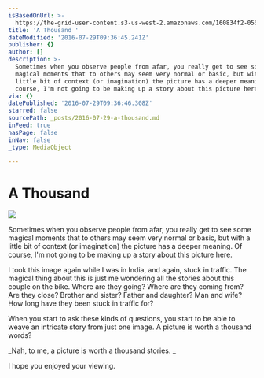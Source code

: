 ```yaml
---
isBasedOnUrl: >-
  https://the-grid-user-content.s3-us-west-2.amazonaws.com/160834f2-055c-4033-b3fe-29ef37980aa5.jpg
title: 'A Thousand '
dateModified: '2016-07-29T09:36:45.241Z'
publisher: {}
author: []
description: >-
  Sometimes when you observe people from afar, you really get to see some
  magical moments that to others may seem very normal or basic, but with a
  little bit of context (or imagination) the picture has a deeper meaning. Of
  course, I'm not going to be making up a story about this picture here. 
via: {}
datePublished: '2016-07-29T09:36:46.308Z'
starred: false
sourcePath: _posts/2016-07-29-a-thousand.md
inFeed: true
hasPage: false
inNav: false
_type: MediaObject

---
```

# A Thousand 

<article style=""><img src="https://imgflo.herokuapp.com/graph/vahj1ThiexotieMo/97679eb013012fe2a22639aa288e330d/croprotate.jpg?cropheight=2047&amp;cropwidth=3088&amp;degrees=0&amp;input=https%3A%2F%2Fthe-grid-user-content.s3-us-west-2.amazonaws.com%2Ffc30dbbd-7ab1-427f-8ce8-78427711736b.jpg&amp;x=0&amp;y=0" /></article>

Sometimes when you observe people from afar, you really get to see some magical moments that to others may seem very normal or basic, but with a little bit of context (or imagination) the picture has a deeper meaning. Of course, I'm not going to be making up a story about this picture here. 

I took this image again while I was in India, and again, stuck in traffic. The magical thing about this is just me wondering all the stories about this couple on the bike. Where are they going? Where are they coming from? Are they close? Brother and sister? Father and daughter? Man and wife? How long have they been stuck in traffic for? 

When you start to ask these kinds of questions, you start to be able to weave an intricate story from just one image. A picture is worth a thousand words? 

_Nah, to me, a picture is worth a thousand stories. _

I hope you enjoyed your viewing.